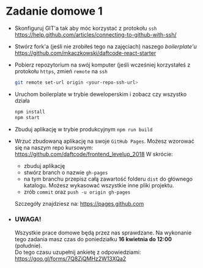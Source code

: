# Zadanie domowe 1

* Skonfiguruj GIT'a tak aby móc korzystać z protokołu `ssh` 
  https://help.github.com/articles/connecting-to-github-with-ssh/
* Stwórz fork'a (jeśli nie zrobiłeś tego na zajęciach) naszego *boilerplate'u*
  https://github.com/mkaczkowski/daftcode-react-starter
* Pobierz repozytorium na swój komputer (jeśli wcześniej korzystałeś z protokołu `https`, zmień `remote` na `ssh`
   ```bash
   git remote set-url origin <your-repo-ssh-url>
   ```
* Uruchom boilerplate w trybie deweloperskim i zobacz czy wszystko działa
  ```bash
  npm install
  npm start
  ```
* Zbuduj aplikację w trybie produkcyjnym `npm run build`
* Wrzuć zbudowaną aplikację na swoje `GitHub Pages`.
  Możesz wzorować się na naszym repo kursowym: https://github.com/daftcode/frontend_levelup_2018
  W skrócie: 
  - zbuduj aplikację
  - stwórz branch o nazwie `gh-pages`
  - na tym branchu przepisz całą zawartość folderu `dist` do głównego katalogu. Możesz wykasować wszystkie inne pliki projektu.
  - zrób `commit` oraz `push -u origin gh-pages`

  Szczegóły znajdziesz na: https://pages.github.com
  
* ### UWAGA!
  Wszystkie prace domowe będą przez nas sprawdzane. Na wykonanie tego zadania masz czas do poniedziałku **16 kwietnia do 12:00** (południe).  
  Do tego czasu uzupełnij ankietę z odpowiedziami: https://goo.gl/forms/7Q8ZjQMHz2W13XQa2